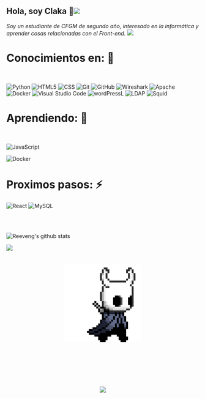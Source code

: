 
## Hola, soy Claka 👋<img src="https://media.giphy.com/media/mGcNjsfWAjY5AEZNw6/giphy.gif" width="50">

*Soy un estudiante de CFGM de segundo año, interesado en la informática y aprender cosas relacionadas con el Front-end.*
<img src="https://media.giphy.com/media/WUlplcMpOCEmTGBtBW/giphy.gif" width="30">

<h1>Conocimientos en: 🔭</h1><br>

![Python](https://img.shields.io/badge/-Python-333333?style=flat&logo=python)
![HTML5](https://img.shields.io/badge/-HTML5-333333?style=flat&logo=HTML5)
![CSS](https://img.shields.io/badge/-CSS-333333?style=flat&logo=CSS3&logoColor=1572B6)
![Git](https://img.shields.io/badge/-Git-333333?style=flat&logo=git)
![GitHub](https://img.shields.io/badge/-GitHub-333333?style=flat&logo=github)
![Wireshark](https://img.shields.io/badge/-Ubuntu-333333?style=flat&logo=ubuntu)
![Apache](https://img.shields.io/badge/-Apache-333333?style=flat&logo=apache)
![Docker](https://img.shields.io/badge/-Docker-333333?style=flat&logo=docker)
![Visual Studio Code](https://img.shields.io/badge/-Visual%20Studio%20Code-333333?style=flat&logo=visual-studio-code&logoColor=007ACC)
![wordPressL](https://img.shields.io/badge/-WordPress-333333?style=flat&logo=wordpress)
![LDAP](https://img.shields.io/badge/-LDAP-333333?style=flat&logo=ldap)
![Squid](https://img.shields.io/badge/-Squid-333333?style=flat&logo=squid)

<h1>Aprendiendo: 🤔</h1><br>

![JavaScript](https://img.shields.io/badge/-JavaScript-333333?style=flat&logo=javascript)

![Docker](https://img.shields.io/badge/-Docker-333333?style=flat&logo=docker)



<h1>Proximos pasos: ⚡</h1>

![React](https://img.shields.io/badge/-React-333333?style=flat&logo=react)
![MySQL](https://img.shields.io/badge/-MySQL-333333?style=flat&logo=mysql)

<br><br>

![Reeveng's github stats](https://github-readme-stats.vercel.app/api?username=Clakatakito&show_icons=true&title_color=fff&icon_color=79ff97&text_color=9f9f9f&bg_color=151515)<br>

<img src="https://github-readme-stats.vercel.app/api/top-langs/?username=Clakatakito&layout=compact" />
<br><br>

 <p align="center">
  <img src="https://raw.githubusercontent.com/TanZng/TanZng/master/assets/hollor_knight3.gif" width="200"/>
</p>
<br><br><br><br><br>
<p align="center">
  <img src="horizon-forbbiden-west.gif" width="1600"/>
</p>


